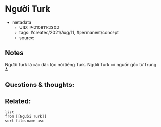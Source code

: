 ---
---

# Người Turk

- metadata
	- UID: P-210811-2302
	- tags: #created/2021/Aug/11, #permanent/concept 
	- source: 

## Notes
Người Turk là các dân tộc nói tiếng Turk. Người Turk có nguồn gốc từ Trung Á.

## Questions & thoughts:


## Related:
```dataview
list
from [[Người Turk]]
sort file.name asc
```